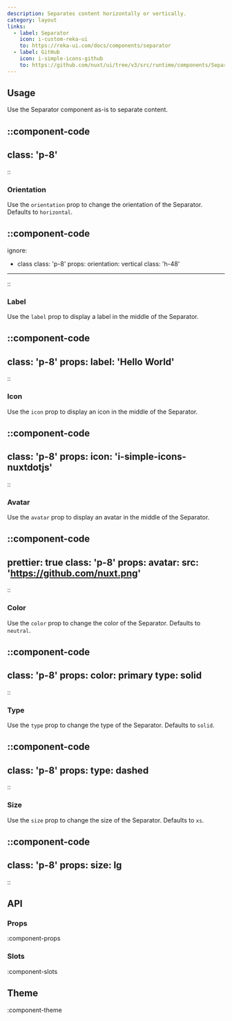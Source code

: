 ```yaml
---
description: Separates content horizontally or vertically.
category: layout
links:
  - label: Separator
    icon: i-custom-reka-ui
    to: https://reka-ui.com/docs/components/separator
  - label: GitHub
    icon: i-simple-icons-github
    to: https://github.com/nuxt/ui/tree/v3/src/runtime/components/Separator.vue
---
```


## Usage

Use the Separator component as-is to separate content.

::component-code
---
class: 'p-8'
---
::

### Orientation

Use the `orientation` prop to change the orientation of the Separator. Defaults to `horizontal`.

::component-code
---
ignore:
  - class
class: 'p-8'
props:
  orientation: vertical
  class: 'h-48'
---
::

### Label

Use the `label` prop to display a label in the middle of the Separator.

::component-code
---
class: 'p-8'
props:
  label: 'Hello World'
---
::

### Icon

Use the `icon` prop to display an icon in the middle of the Separator.

::component-code
---
class: 'p-8'
props:
  icon: 'i-simple-icons-nuxtdotjs'
---
::

### Avatar

Use the `avatar` prop to display an avatar in the middle of the Separator.

::component-code
---
prettier: true
class: 'p-8'
props:
  avatar:
    src: 'https://github.com/nuxt.png'
---
::

### Color

Use the `color` prop to change the color of the Separator. Defaults to `neutral`.

::component-code
---
class: 'p-8'
props:
  color: primary
  type: solid
---
::

### Type

Use the `type` prop to change the type of the Separator. Defaults to `solid`.

::component-code
---
class: 'p-8'
props:
  type: dashed
---
::

### Size

Use the `size` prop to change the size of the Separator. Defaults to `xs`.

::component-code
---
class: 'p-8'
props:
  size: lg
---
::

## API

### Props

:component-props

### Slots

:component-slots

## Theme

:component-theme
